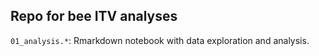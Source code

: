 ## Repo for bee ITV analyses

`01_analysis.*`: Rmarkdown notebook with data exploration and analysis.  
